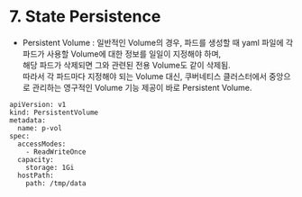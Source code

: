 # 7. State Persistence
- Persistent Volume : 일반적인 Volume의 경우, 파드를 생성할 때 yaml 파일에 각 파드가 사용할 Volume에 대한 정보를 일일이 지정해야 하며,  
  해당 파드가 삭제되면 그와 관련된 전용 Volume도 같이 삭제됨.  
  따라서 각 파드마다 지정해야 되는 Volume 대신, 쿠버네티스 클러스터에서 중앙으로 관리하는 영구적인 Volume 기능 제공이 바로 Persistent Volume.
  
```
apiVersion: v1
kind: PersistentVolume
metadata:
  name: p-vol
spec:
  accessModes:
    - ReadWriteOnce
  capacity:
    storage: 1Gi
  hostPath:
    path: /tmp/data
```  
